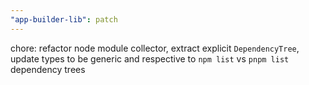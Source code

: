 ```yaml
---
"app-builder-lib": patch
---
```


chore: refactor node module collector, extract explicit `DependencyTree`, update types to be generic and respective to `npm list` vs `pnpm list` dependency trees
